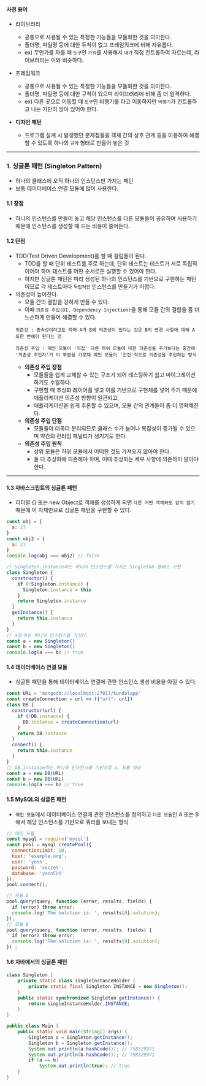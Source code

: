#### 사전 용어
  - 라이브러리
    - 공통으로 사용될 수 있는 특정한 기능들을 모듈화한 것을 의미한다.
    - 폴더명, 파일명 등에 대한 듀칙이 없고 프레임워크에 비해 자유롭다.
    - ex) 무언가를 자를 때 `도구`인 `가위`를 사용해서 `내가` 직접 컨트롤하여 자르는데, 라이브러리는 이와 비슷하다.

  - 프레임워크
    - 공통으로 사용될 수 있는 특정한 기능들을 모듈화한 것을 의미한다.
    - 폴더명, 파일명 등에 대한 규칙이 있으며 라이브러리에 비해 좀 더 엄격하다.
    - ex) 다른 곳으로 이동할 때 `도구`인 비행기를 타고 이동하지만 `비행기`가 컨트롤하고 나는 가만히 앉아 있어야 한다.

  - **디자인 패턴**
    - 프로그램 설계 시 발생했던 문제점들을 객체 간의 상호 관계 등을 이용하여 해결할 수 있도록 하나의 `규약` 형태로 만들어 놓은 것
    
- - - 
### 1. 싱글톤 패턴 (Singleton Pattern)
  - 하나의 클래스에 오직 하나의 인스턴스만 가지는 패턴
  - 보통 데이터베이스 연결 모듈에 많이 사용한다.
#### 1.1 장점
  - 하나의 인스턴스를 만들어 놓고 해당 인스턴스를 다른 모듈들이 공유하며 사용하기 때문에 인스턴스를 생성할 때 드는 비용이 줄어든다.
#### 1.2 단점
  - TDD(Test Driven Development)를 할 때 걸림돌이 된다.
    - TDD를 할 때 단위 테스트를 주로 하는데, 단위 테스트는 테스트가 서로 독립적이어야 하며 테스트를 어떤 순서로든 실행할 수 있어야 한다.
    - 하지만 싱글톤 패턴은 미리 생성된 하나의 인스턴스를 기반으로 구현하는 패턴이므로 각 테스트마다 `독립적인` 인스턴스를 만들기가 어렵다.
  - 의존성이 높아진다.
    - 모듈 간의 결합을 강하게 만들 수 있다.
    - 이때 `의존성 주입(DI, Dependency Injection)`을 통해 모듈 간의 결합을 좀 더 느슨하게 만들어 해결할 수 있다.
    ```
    의존성 : 종속성이라고도 하며 A가 B에 의존성이 있다는 것은 B의 변경 사항에 대해 A 또한 변해야 된다는 것
    
    의존성 주입 : 메인 모듈이 '직접' 다른 하위 모듈에 대한 의존성을 주기보다는 중간에 '의존성 주입자'가 이 부분을 가로채 메인 모듈이 '간접'적으로 의존성을 주입하는 방식
    ```
    - **의존성 주입 장점**
      - 모듈들을 쉽게 교체할 수 있는 구조가 되어 테스팅하기 쉽고 마이그레이션하기도 수월하다.
      - 구현할 때 추상화 레이어를 넣고 이를 기반으로 구현체를 넣어 주기 때문에 애플리케이션 의존성 방향이 일관되고,
      - 애플리케이션을 쉽게 추론할 수 있으며, 모듈 간의 관계들이 좀 더 명확해진다.
    - **의존성 주입 단점**
      - 모듈들이 더욱더 분리되므로 클래스 수가 늘어나 복잡성이 증가될 수 있으며 약간의 런타임 페널티가 생기기도 한다.
    - **의존성 주입 원칙**
      - 상위 모듈은 하위 모듈에서 어떠한 것도 가져오지 않아야 한다.
      - 둘 다 추상화에 의존해야 하며, 이때 추상화는 세부 사항에 의존하지 말아야 한다.

- - -
#### 1.3 자바스크립트의 싱글톤 패턴
  - 리터럴 {} 또는 new Object로 객체를 생성하게 되면 `다른 어떤 객체와도 같지 않기` 때문에 이 자체만으로 싱글톤 패턴을 구현할 수 있다.   
  ```javascript
  const obj = {
    a: 27
  }
  const obj2 = {
    a: 27
  }
  console.log(obj === obj2) // false
  ```
  ```javascript
  // Singleton.instance라는 하나의 인스턴스를 가지는 Singleton 클래스 구현
  class Singleton {
    constructor() {
      if (!Singleton.instance) {
        Singleton.instance = this
      }
      return Singleton.instance
    }
    getInstance() {
      return this.instance
    }
  }
  // a와 b는 하나의 인스턴스를 가진다.
  const a = new Singleton()
  const b = new Singleton()
  console.log(a === b) // true
  ```

#### 1.4 데이터베이스 연결 모듈
  - 싱글톤 패턴을 통해 데이터베이스 연결에 관한 인스턴스 생성 비용을 아낄 수 있다.
```javascript
const URL = 'mongodb://localhost:27017/kundolapp'
const createConnection = url => ({"url": url})
class DB {
  constructor(url) {
    if (!DB.instance) {
      DB.instance = createConnection(url)
    }
    return DB.instance
  }
  connect() {
    return this.instance
  }
}
// DB.instance라는 하나의 인스턴스를 기반으로 a, b를 생성
const a = new DB(URL)
const b = new DB(URL)
console.log(a === b) // true
```

#### 1.5 MySQL의 싱글톤 패턴
  - `메인 모듈`에서 데이터베이스 연결에 관한 인스턴스를 정의하고 `다른 모듈`인 A 또는 B에서 해당 인스턴스를 기반으로 쿼리를 보내는 형식
```javascript
// 메인 모듈
const mysql = require('mysql')
const pool = mysql.createPool({
  connectionLimit: 10,
  host: 'example.org',
  user: 'yoon',
  password: 'secret',
  database: 'yoon디비'
});
pool.connect();

// 모듈 A
pool.query(query, function (error, results, fields) {
  if (error) throw error;
  console.log('The solution is: ', results[0].solution);
});
// 모듈 B
pool.query(query, function (error, results, fields) {
  if (error) throw error;
  console.log('The solution is: ', results[0].solution);
}) ;
```

#### 1.6 자바에서의 싱글톤 패턴
```java
class Singleton {
	private static class singleInstanceHolder {
		private static final Singleton INSTANCE = new Singleton();
	}
	public static synchronized Singleton getInstance() {
		return singleInstanceHolder.INSTANCE;
	}
}

public class Main {
	public static void main(String[] args) {
		Singleton a = Singleton.getInstance();
		Singleton b = Singleton.getInstance();
		System.out.println(a.hashCode()); // 758529971
		System.out.println(b.hashCode()); // 758529971
		if (a == b)
			System.out.println(true); // true
	}
}
```

